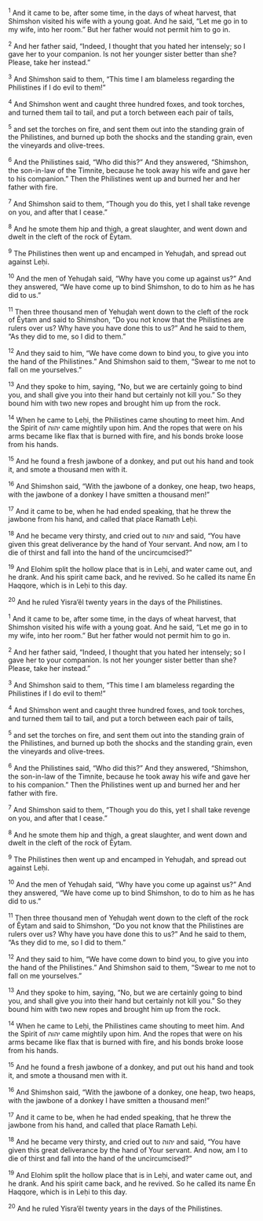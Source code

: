 <sup>1</sup> And it came to be, after some time, in the days of wheat harvest, that Shimshon visited his wife with a young goat. And he said, “Let me go in to my wife, into her room.” But her father would not permit him to go in.

<sup>2</sup> And her father said, “Indeed, I thought that you hated her intensely; so I gave her to your companion. Is not her younger sister better than she? Please, take her instead.”

<sup>3</sup> And Shimshon said to them, “This time I am blameless regarding the Philistines if I do evil to them!”

<sup>4</sup> And Shimshon went and caught three hundred foxes, and took torches, and turned them tail to tail, and put a torch between each pair of tails,

<sup>5</sup> and set the torches on fire, and sent them out into the standing grain of the Philistines, and burned up both the shocks and the standing grain, even the vineyards and olive-trees.

<sup>6</sup> And the Philistines said, “Who did this?” And they answered, “Shimshon, the son-in-law of the Timnite, because he took away his wife and gave her to his companion.” Then the Philistines went up and burned her and her father with fire.

<sup>7</sup> And Shimshon said to them, “Though you do this, yet I shall take revenge on you, and after that I cease.”

<sup>8</sup> And he smote them hip and thigh, a great slaughter, and went down and dwelt in the cleft of the rock of Ĕytam.

<sup>9</sup> The Philistines then went up and encamped in Yehuḏah, and spread out against Leḥi.

<sup>10</sup> And the men of Yehuḏah said, “Why have you come up against us?” And they answered, “We have come up to bind Shimshon, to do to him as he has did to us.”

<sup>11</sup> Then three thousand men of Yehuḏah went down to the cleft of the rock of Ĕytam and said to Shimshon, “Do you not know that the Philistines are rulers over us? Why have you have done this to us?” And he said to them, “As they did to me, so I did to them.”

<sup>12</sup> And they said to him, “We have come down to bind you, to give you into the hand of the Philistines.” And Shimshon said to them, “Swear to me not to fall on me yourselves.”

<sup>13</sup> And they spoke to him, saying, “No, but we are certainly going to bind you, and shall give you into their hand but certainly not kill you.” So they bound him with two new ropes and brought him up from the rock.

<sup>14</sup> When he came to Leḥi, the Philistines came shouting to meet him. And the Spirit of יהוה came mightily upon him. And the ropes that were on his arms became like flax that is burned with fire, and his bonds broke loose from his hands.

<sup>15</sup> And he found a fresh jawbone of a donkey, and put out his hand and took it, and smote a thousand men with it.

<sup>16</sup> And Shimshon said, “With the jawbone of a donkey, one heap, two heaps, with the jawbone of a donkey I have smitten a thousand men!”

<sup>17</sup> And it came to be, when he had ended speaking, that he threw the jawbone from his hand, and called that place Ramath Leḥi.

<sup>18</sup> And he became very thirsty, and cried out to יהוה and said, “You have given this great deliverance by the hand of Your servant. And now, am I to die of thirst and fall into the hand of the uncircumcised?”

<sup>19</sup> And Elohim split the hollow place that is in Leḥi, and water came out, and he drank. And his spirit came back, and he revived. So he called its name Ĕn Haqqore, which is in Leḥi to this day.

<sup>20</sup> And he ruled Yisra’ĕl twenty years in the days of the Philistines.

<sup>1</sup> And it came to be, after some time, in the days of wheat harvest, that Shimshon visited his wife with a young goat. And he said, “Let me go in to my wife, into her room.” But her father would not permit him to go in.

<sup>2</sup> And her father said, “Indeed, I thought that you hated her intensely; so I gave her to your companion. Is not her younger sister better than she? Please, take her instead.”

<sup>3</sup> And Shimshon said to them, “This time I am blameless regarding the Philistines if I do evil to them!”

<sup>4</sup> And Shimshon went and caught three hundred foxes, and took torches, and turned them tail to tail, and put a torch between each pair of tails,

<sup>5</sup> and set the torches on fire, and sent them out into the standing grain of the Philistines, and burned up both the shocks and the standing grain, even the vineyards and olive-trees.

<sup>6</sup> And the Philistines said, “Who did this?” And they answered, “Shimshon, the son-in-law of the Timnite, because he took away his wife and gave her to his companion.” Then the Philistines went up and burned her and her father with fire.

<sup>7</sup> And Shimshon said to them, “Though you do this, yet I shall take revenge on you, and after that I cease.”

<sup>8</sup> And he smote them hip and thigh, a great slaughter, and went down and dwelt in the cleft of the rock of Ĕytam.

<sup>9</sup> The Philistines then went up and encamped in Yehuḏah, and spread out against Leḥi.

<sup>10</sup> And the men of Yehuḏah said, “Why have you come up against us?” And they answered, “We have come up to bind Shimshon, to do to him as he has did to us.”

<sup>11</sup> Then three thousand men of Yehuḏah went down to the cleft of the rock of Ĕytam and said to Shimshon, “Do you not know that the Philistines are rulers over us? Why have you have done this to us?” And he said to them, “As they did to me, so I did to them.”

<sup>12</sup> And they said to him, “We have come down to bind you, to give you into the hand of the Philistines.” And Shimshon said to them, “Swear to me not to fall on me yourselves.”

<sup>13</sup> And they spoke to him, saying, “No, but we are certainly going to bind you, and shall give you into their hand but certainly not kill you.” So they bound him with two new ropes and brought him up from the rock.

<sup>14</sup> When he came to Leḥi, the Philistines came shouting to meet him. And the Spirit of יהוה came mightily upon him. And the ropes that were on his arms became like flax that is burned with fire, and his bonds broke loose from his hands.

<sup>15</sup> And he found a fresh jawbone of a donkey, and put out his hand and took it, and smote a thousand men with it.

<sup>16</sup> And Shimshon said, “With the jawbone of a donkey, one heap, two heaps, with the jawbone of a donkey I have smitten a thousand men!”

<sup>17</sup> And it came to be, when he had ended speaking, that he threw the jawbone from his hand, and called that place Ramath Leḥi.

<sup>18</sup> And he became very thirsty, and cried out to יהוה and said, “You have given this great deliverance by the hand of Your servant. And now, am I to die of thirst and fall into the hand of the uncircumcised?”

<sup>19</sup> And Elohim split the hollow place that is in Leḥi, and water came out, and he drank. And his spirit came back, and he revived. So he called its name Ĕn Haqqore, which is in Leḥi to this day.

<sup>20</sup> And he ruled Yisra’ĕl twenty years in the days of the Philistines.

